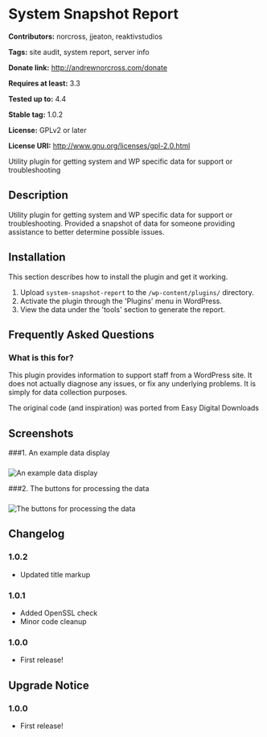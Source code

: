 # System Snapshot Report #
**Contributors:** norcross, jjeaton, reaktivstudios

**Tags:** site audit, system report, server info

**Donate link:** http://andrewnorcross.com/donate

**Requires at least:** 3.3

**Tested up to:** 4.4

**Stable tag:** 1.0.2

**License:** GPLv2 or later

**License URI:** http://www.gnu.org/licenses/gpl-2.0.html


Utility plugin for getting system and WP specific data for support or troubleshooting

## Description ##

Utility plugin for getting system and WP specific data for support or troubleshooting. Provided a snapshot of data for someone providing assistance to better determine possible issues.

## Installation ##

This section describes how to install the plugin and get it working.

1. Upload `system-snapshot-report` to the `/wp-content/plugins/` directory.
2. Activate the plugin through the 'Plugins' menu in WordPress.
3. View the data under the 'tools' section to generate the report.

## Frequently Asked Questions ##

### What is this for? ###

This plugin provides information to support staff from a WordPress site. It does not actually diagnose any issues, or fix any underlying problems. It is simply for data collection purposes.

The original code (and inspiration) was ported from Easy Digital Downloads

## Screenshots ##

###1. An example data display
###
![An example data display
](http://s-plugins.wordpress.org/system-snapshot-report/assets/screenshot-1.png)

###2. The buttons for processing the data
###
![The buttons for processing the data
](http://s-plugins.wordpress.org/system-snapshot-report/assets/screenshot-2.png)



## Changelog ##

### 1.0.2 ###
* Updated title markup

### 1.0.1 ###
* Added OpenSSL check
* Minor code cleanup

### 1.0.0 ###
* First release!


## Upgrade Notice ##

### 1.0.0 ###
* First release!
